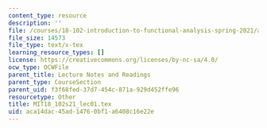 ```yaml
---
content_type: resource
description: ''
file: /courses/18-102-introduction-to-functional-analysis-spring-2021/aca14dac45ad14760bf1a6408c16e22e_MIT18_102s21_lec01.tex
file_size: 14573
file_type: text/x-tex
learning_resource_types: []
license: https://creativecommons.org/licenses/by-nc-sa/4.0/
ocw_type: OCWFile
parent_title: Lecture Notes and Readings
parent_type: CourseSection
parent_uid: f3f68fed-37d7-454c-871a-929d452ffe96
resourcetype: Other
title: MIT18_102s21_lec01.tex
uid: aca14dac-45ad-1476-0bf1-a6408c16e22e
---
```

